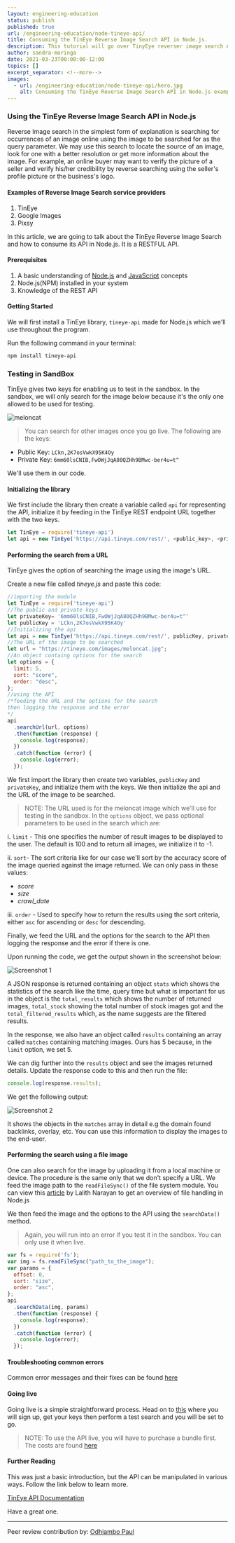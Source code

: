 ```yaml
---
layout: engineering-education
status: publish
published: true
url: /engineering-education/node-tineye-api/
title: Consuming the TinEye Reverse Image Search API in Node.js.
description: This tutorial will go over TinyEye reverser image search API. TineEye API makes it possible to search for online image occurrences using an image as the query parameter.
author: sandra-moringa
date: 2021-03-23T00:00:00-12:00
topics: []
excerpt_separator: <!--more-->
images:
  - url: /engineering-education/node-tineye-api/hero.jpg
    alt: Consuming the TinEye Reverse Image Search API in Node.js example image
---
```


### Using the TinEye Reverse Image Search API in Node.js

Reverse Image search in the simplest form of explanation is searching for occurrences of an image online using the image to be searched for as the query parameter. We may use this search to locate the source of an image, look for one with a better resolution or get more information about the image. For example, an online buyer may want to verify the picture of a seller and verify his/her credibility by reverse searching using the seller's profile picture or the business's logo.

#### Examples of Reverse Image Search service providers

1. TinEye
2. Google Images
3. Pixsy

In this article, we are going to talk about the TinEye Reverse Image Search and how to consume its API in Node.js. It is a RESTFUL API.

#### Prerequisites

1. A basic understanding of [Node.js](https://nodejs.org/en/docs/) and [JavaScript](https://developer.mozilla.org/en-US/docs/Web/JavaScript) concepts
2. Node.js(NPM) installed in your system
3. Knowledge of the REST API

#### Getting Started

We will first install a TinEye library, `tineye-api` made for Node.js which we'll use throughout the program.

Run the following command in your terminal:

```bash
npm install tineye-api
```

### Testing in SandBox

TinEye gives two keys for enabling us to test in the sandbox. In the sandbox, we will only search for the image below because it's the only one allowed to be used for testing.

![meloncat](/engineering-education/node-tineye-api/meloncat.jpg)

> You can search for other images once you go live.
The following are the keys:

- Public Key: `LCkn,2K7osVwkX95K4Oy`
- Private Key: `6mm60lsCNIB,FwOWjJqA80QZHh9BMwc-ber4u=t^`

We'll use them in our code.

#### Initializing the library

We first include the library then create a variable called `api` for representing the API,  initialize it by feeding in the TinEye REST endpoint URL together with the two keys.

```javascript
let TinEye = require('tineye-api')
let api = new TinEye('https://api.tineye.com/rest/', <public_key>, <private_key>);
```

#### Performing the search from a URL

TinEye gives the option of searching the image using the image's URL.

Create a new file called *tineye.js* and paste this code:

```javascript
//importing the module
let TinEye = require('tineye-api')
//The public and private keys
let privateKey= '6mm60lsCNIB,FwOWjJqA80QZHh9BMwc-ber4u=t^'
let publicKey = 'LCkn,2K7osVwkX95K4Oy'
//Initializing the api
let api = new TinEye('https://api.tineye.com/rest/', publicKey, privateKey);
//The URL of the image to be searched
let url = "https://tineye.com/images/meloncat.jpg";
//An object containg options for the search
let options = {
  limit: 5,
  sort: "score",
  order: "desc",
};
//using the API
/*feeding the URL and the options for the search
then logging the response and the error
*/
api
  .searchUrl(url, options)
  .then(function (response) {
    console.log(response);
  })
  .catch(function (error) {
    console.log(error);
  });
```
We first import the library then create two variables, `publicKey` and `privateKey`, and initialize them with the keys.
We then initialize the api and the URL of the image to be searched. 

> NOTE: The URL used is for the meloncat image which we'll use for testing in the sandbox.
In the `options` object, we pass optional parameters to be used in the search which are:

i. `limit` - This one specifies the number of result images to be displayed to the user. The default is 100 and to return all images, we initialize it to -1.

ii. `sort`- The sort criteria like for our case we'll sort by the accuracy score of the image queried against the image returned. We can only pass in these values:

- *score*
- *size*
- *crawl_date*

iii. `order` - Used to specify how to return the results using the sort criteria, either `asc` for ascending or `desc` for descending.

Finally, we feed the URL and the options for the search to the API then logging the response and the error if there is one.

Upon running the code, we get the output shown in the screenshot below:

![Screenshot 1](/engineering-education/node-tineye-api/screen1.png)

A JSON response is returned containing an object `stats` which shows the statistics of the search like the time, query time but what is important for us in the object is the `total_results` which shows the number of returned images, `total_stock` showing the total number of stock images got and the `total_filtered_results` which, as the name suggests are the filtered results. 

In the response, we also have an object called `results` containing an array called `matches` containing matching images. Ours has 5 because, in the `limit` option, we set 5.

We can dig further into the `results` object and see the images returned details.
Update the response code to this and then run the file:

```javascript
console.log(response.results);
```

We get the following output:

![Screenshot 2](/engineering-education/node-tineye-api/screen2.png)

It shows the objects in the `matches` array in detail e.g the domain found backlinks, overlay, etc. You can use this information to display the images to the end-user.

#### Performing the search using  a file image

One can also search for the image by uploading it from a local machine or device. The procedure is the same only that we don't specify a URL.
We feed the image path to the `readFileSync()` of the file system module. You can view this [article](https://www.section.io/engineering-education/node-file-handling/) by Lalith Narayan to get an overview of file handling in Node.js

We then feed the image and the options to the API using the `searchData()` method.

>Again, you will run into an error if you test it in the sandbox. You can only use it when live.
```javascript
var fs = require('fs');
var img = fs.readFileSync("path_to_the_image");
var params = {
  offset: 0,
  sort: "size",
  order: "asc",
};
api
  .searchData(img, params)
  .then(function (response) {
    console.log(response);
  })
  .catch(function (error) {
    console.log(error);
  });
```

#### Troubleshooting common errors

 Common error messages and their fixes can be found [here](https://help.tineye.com/article/181-list-of-tineye-api-error-messages)

#### Going live

Going live is a simple straightforward process. Head on to [this](https://services.tineye.com/developers/tineyeapi/getting_started) where you will sign up, get your keys then perform a test search and you will be set to go.

> NOTE: To use the API live, you will have to purchase a bundle first. The costs are found [here](https://services.tineye.com/TinEyeAPI#plans-and-pricing)
#### Further Reading

This was just a basic introduction, but the API can be manipulated in various ways. Follow the link below to learn more.

 [TinEye API Documentation](https://services.tineye.com/developers/tineyeapi/libraries)

Have a great one.

---
Peer review contribution by: [Odhiambo Paul](/engineering-education/authors/odhiambo-paul/)
